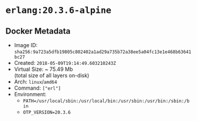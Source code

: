 # `erlang:20.3.6-alpine`

## Docker Metadata

- Image ID: `sha256:9a723a5dfb19805c802402a1ad29a735b72a38ee5a04fc13e1e468b63641bc27`
- Created: `2018-05-09T19:14:49.603210243Z`
- Virtual Size: ~ 75.49 Mb  
  (total size of all layers on-disk)
- Arch: `linux`/`amd64`
- Command: `["erl"]`
- Environment:
  - `PATH=/usr/local/sbin:/usr/local/bin:/usr/sbin:/usr/bin:/sbin:/bin`
  - `OTP_VERSION=20.3.6`
